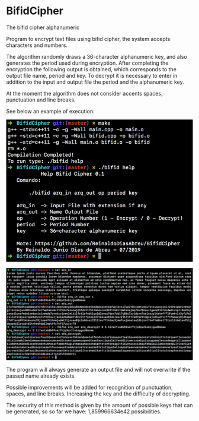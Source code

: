 # BifidCipher
The bifid cipher alphanumeric

Program to encrypt text files using bifid cipher, the system accepts characters and numbers.

The algorithm randomly draws a 36-character alphanumeric key, and also generates the period used during encryption. After completing the encryption the following output is obtained, which corresponds to the output file name, period and key. To decrypt it is necessary to enter in addition to the input and output file the period and the alphanumeric key. 

At the moment the algorithm does not consider accents spaces, punctuation and line breaks.

See below an example of execution:

![](exemple2.png)

![](exemple1.png)

The program will always generate an output file and will not overwrite if the passed name already exists.

Possible improvements will be added for recognition of punctuation, spaces, and line breaks. Increasing the key and the difficulty of decrypting.

The security of this method is given by the amount of possible keys that can be generated, so so far we have: 1,859966634e42 possibilities.

